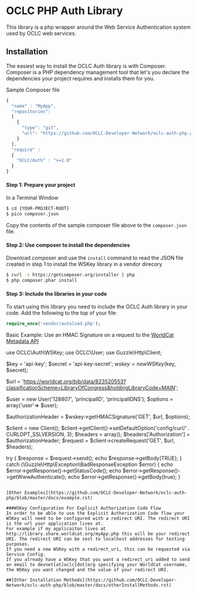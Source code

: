 OCLC PHP Auth Library
=============
This library is a php wrapper around the Web Service Authentication system used by OCLC web services. 

## Installation

The easiest way to install the OCLC Auth library is with Composer. Composer is a PHP dependency management tool that let's you declare the dependencies your project requires and installs them for you.

Sample Composer file

```javascript
{
  "name" : "MyApp",
  "repositories": 
  [
    {
      "type": "git",
      "url": "https://github.com/OCLC-Developer-Network/oclc-auth-php.git"
    }
  ],
  "require" : 
  {
    "OCLC/Auth" : ">=1.0"
  }
}
```

#### Step 1: Prepare your project

In a Terminal Window

```bash
$ cd {YOUR-PROJECT-ROOT}
$ pico composer.json
```

Copy the contents of the sample composer file above to the `composer.json` file.

#### Step 2: Use composer to install the dependencies

Download composer and use the `install` command to read the JSON file created in step 1 to install the WSKey library in a vendor direcory

```bash
$ curl -s https://getcomposer.org/installer | php
$ php composer.phar install
```

#### Step 3: Include the libraries in your code
To start using this library you need to include the OCLC Auth library in your code. Add the following to the top of your file:
```php
require_once('vendor/autoload.php');
```

Basic Example: Use an HMAC Signature on a request to the [WorldCat Metadata API](http://www.oclc.org/developer/develop/web-services/worldcat-metadata-api.en.html)

   use OCLC\Auth\WSKey;
   use OCLC\User;
   use Guzzle\Http\Client;
   
   $key = 'api-key';
   $secret = 'api-key-secret';
   $wskey = new WSKey($key, $secret);
   
   $url = 'https://worldcat.org/bib/data/823520553?classificationScheme=LibraryOfCongress&holdingLibraryCode=MAIN';
   
   $user = new User('128807', 'principalID', 'principalIDNS');
   $options = array('user'=> $user);
   
   $authorizationHeader = $wskey->getHMACSignature('GET', $url, $options);
    
   $client = new Client();
   $client->getClient()->setDefaultOption('config/curl/' . CURLOPT_SSLVERSION, 3);
   $headers = array();
   $headers['Authorization'] = $authorizationHeader;
   $request = $client->createRequest('GET', $url, $headers);
   
   try {
        $response = $request->send();
        echo $response->getBody(TRUE);
   } catch (\Guzzle\Http\Exception\BadResponseException $error) {
        echo $error->getResponse()->getStatusCode();
        echo $error->getResponse()->getWwwAuthenticate();
        echo $error->getResponse()->getBody(true);
   }
```

[Other Examples](https://github.com/OCLC-Developer-Network/oclc-auth-php/blob/master/docs/example.rst)

###WSKey Configuration For Explicit Authorization Code Flow
In order to be able to use the Explicit Authorization Code flow your WSKey will need to be configured with a redirect URI. The redirect URI is the url your application lives at.
For example if my applicaiton lives at http://library.share.worldcat.org/myApp.php this will be your redirect URI. The redirect URI can be sest to localhost addresses for testing purposes.
If you need a new WSKey with a redirect_uri, this can be requested via Service Config.
If you already have a WSKey that you want a redirect_uri added to send an email to devnet[at]oclc[dot]org specifying your WorldCat username, the WSKey you want changed and the value of your redirect URI.

##[Other Installation Methods](https://github.com/OCLC-Developer-Network/oclc-auth-php/blob/master/docs/otherInstallMethods.rst)

